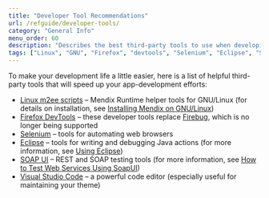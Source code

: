 ```yaml
---
title: "Developer Tool Recommendations"
url: /refguide/developer-tools/
category: "General Info"
menu_order: 60
description: "Describes the best third-party tools to use when developing with Mendix."
tags: ["Linux", "GNU", "Firefox", "devtools", "Selenium", "Eclipse", "SOAP", "REST", "Visual Studio Code", "studio pro"]
---
```


To make your development life a little easier, here is a list of helpful third-party tools that will speed up your app-development efforts:

* [Linux m2ee scripts](https://github.com/mendix/m2ee-tools) – Mendix Runtime helper tools for GNU/Linux (for details on installation, see [Installing Mendix on GNU/Linux](https://github.com/mendix/m2ee-tools/blob/master/doc/README.md))
* [Firefox DevTools](https://www.mozilla.org/en-US/firefox/developer/?utm_source=firebug&utm_medium=lp&utm_campaign=switch&utm_content=landingpage) – these developer tools replace [Firebug](https://getfirebug.com/), which is no longer being supported
* [Selenium](https://www.seleniumhq.org/) – tools for automating web browsers
* [Eclipse](http:/www.eclipse.org/downloads/) – tools for writing and debugging Java actions (for more information, see [Using Eclipse](/refguide/using-eclipse/))
* [SOAP UI](https:/www.soapui.org/) – REST and SOAP testing tools (for more information, see [How to Test Web Services Using SoapUI](/howto/testing/testing-web-services-using-soapui/))
* [Visual Studio Code](https://code.visualstudio.com/) – a powerful code editor (especially useful for maintaining your theme)
